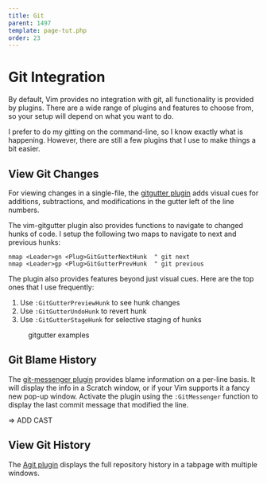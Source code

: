 ```yaml
---
title: Git
parent: 1497
template: page-tut.php
order: 23
---
```


# Git Integration

By default, Vim provides no integration with git, all functionality is provided by plugins. There are a wide range of plugins and features to choose from, so your setup will depend on what you want to do. 

I prefer to do my gitting on the command-line, so I know exactly what is happening. However, there are still a few plugins that I use to make things a bit easier.

## View Git Changes

For viewing changes in a single-file, the [gitgutter plugin](https://github.com/airblade/vim-gitgutter) adds visual cues for additions, subtractions, and modifications in the gutter left of the line numbers.

The vim-gitgutter plugin also provides functions to navigate to changed hunks of code. I setup the following two maps to navigate to next and previous hunks:

```vim
nmap <Leader>gn <Plug>GitGutterNextHunk  " git next
nmap <Leader>gp <Plug>GitGutterPrevHunk  " git previous
```

The plugin also provides features beyond just visual cues. Here are the top ones that I use frequently: 

1. Use `:GitGutterPreviewHunk` to see hunk changes
2. Use `:GitGutterUndoHunk` to revert hunk
3. Use `:GitGutterStageHunk` for selective staging of hunks

<figure><asciinema-player src="/a/casts/vim/git1.cast" font-size="large" cols="58" rows="15"></asciinema-player><figcaption>gitgutter examples</figcaption></figure>

## Git Blame History

The [git-messenger plugin](https://github.com/rhysd/git-messenger.vim) provides blame information on a per-line basis. It will display the info in a Scratch window, or if your Vim supports it a fancy new pop-up window. Activate the plugin using the `:GitMessenger` function to display the last commit message that modified the line.

=> ADD CAST

## View Git History

The [Agit plugin](https://github.com/cohama/agit.vim) displays the full repository history in a tabpage with multiple windows. 

